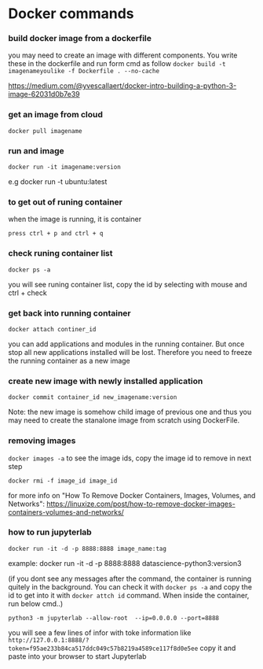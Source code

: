 # Docker commands
### build docker image from a dockerfile
you may need to create an image with different components. You write these in the dockerfile and run form cmd as follow
`docker build -t imagenameyoulike -f Dockerfile . --no-cache`

https://medium.com/@yvescallaert/docker-intro-building-a-python-3-image-62031d0b7e39

### get an image from cloud
`docker pull imagename`

### run and image
`docker run -it imagename:version`

e.g docker run -t ubuntu:latest


### to get out of runing container

when the image is running, it is container

`press ctrl + p and ctrl + q`

### check runing container list
`docker ps -a`

you will see runing container list, copy the id by selecting with mouse and ctrl + check

### get back into running container
`docker attach continer_id`

you can add applications and modules in the running container. But once stop all new applications
installed will be lost. Therefore you need to freeze the running container as a new image
### create new image with newly installed application
`docker commit container_id new_imagename:version`

Note: the new image is somehow child image of previous one and thus you may need to create the stanalone image from scratch using DockerFile.

### removing images
`docker images -a` to see the image ids, copy the image id to remove in next step

`docker rmi -f image_id image_id`

for more info on "How To Remove Docker Containers, Images, Volumes, and Networks": https://linuxize.com/post/how-to-remove-docker-images-containers-volumes-and-networks/

### how to run jupyterlab
`docker run -it -d -p 8888:8888 image_name:tag`

example: docker run -it -d -p 8888:8888 datascience-python3:version3

(if you dont see any messages after the command, the container is running quitely in the background. You can check it with `docker ps -a` and copy the id to get into it with `docker attch id` command. When inside the container, run below cmd..)

`python3 -m jupyterlab --allow-root  --ip=0.0.0.0 --port=8888`

you will see a few lines of infor with toke information like `http://127.0.0.1:8888/?token=f95ae233b84ca517ddc049c57b8219a4589ce117f8d0e5ee` copy it and paste into your browser to start Jupyterlab



